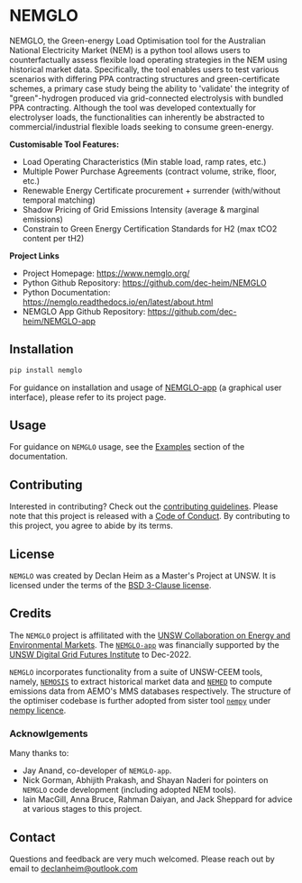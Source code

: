 # NEMGLO
NEMGLO, the Green-energy Load Optimisation tool for the Australian National Electricity Market (NEM) is a python tool allows users to counterfactually assess flexible load operating strategies in the NEM using historical market data. Specifically, the tool enables users to test various scenarios with differing PPA contracting structures and green-certificate schemes, a primary case study being the ability to 'validate' the integrity of "green"-hydrogen produced via grid-connected electrolysis with bundled PPA contracting. Although the tool was developed contextually for electrolyser loads, the functionalities can inherently be abstracted to commercial/industrial flexible loads seeking to consume green-energy. 

**Customisable Tool Features:**
- Load Operating Characteristics (Min stable load, ramp rates, etc.)
- Multiple Power Purchase Agreements (contract volume, strike, floor, etc.)
- Renewable Energy Certificate procurement + surrender (with/without temporal matching)
- Shadow Pricing of Grid Emissions Intensity (average & marginal emissions)
- Constrain to Green Energy Certification Standards for H2 (max tCO2 content per tH2) 

**Project Links**
- Project Homepage: https://www.nemglo.org/
- Python Github Repository: https://github.com/dec-heim/NEMGLO
- Python Documentation: https://nemglo.readthedocs.io/en/latest/about.html
- NEMGLO App Github Repository: https://github.com/dec-heim/NEMGLO-app


## Installation
```bash
pip install nemglo
```
For guidance on installation and usage of [NEMGLO-app](https://github.com/dec-heim/NEMGLO-app) (a graphical user interface), please refer to its project page.

## Usage
For guidance on `NEMGLO` usage, see the [Examples]() section of the documentation.

## Contributing
Interested in contributing? Check out the [contributing guidelines](CONTRIBUTING.md).
Please note that this project is released with a [Code of Conduct](). By contributing to this project, you agree to abide by its terms.

## License
`NEMGLO` was created by Declan Heim as a Master's Project at UNSW. It is licensed under the terms of the [BSD 3-Clause license](LICENSE).

## Credits
The `NEMGLO` project is affilitated with the [UNSW Collaboration on Energy and Environmental Markets](https://www.ceem.unsw.edu.au/). The [`NEMGLO-app`](https://github.com/dec-heim/NEMGLO-app) was financially supported by the [UNSW Digital Grid Futures Institute](https://www.dgfi.unsw.edu.au/) to Dec-2022.

`NEMGLO` incorporates functionality from a suite of UNSW-CEEM tools, namely, [`NEMOSIS`](https://github.com/UNSW-CEEM/NEMOSIS) to extract historical market data and [`NEMED`](https://github.com/UNSW-CEEM/NEMED) to compute emissions data from AEMO's MMS databases respectively. The structure of the optimiser codebase is further adopted from sister tool [`nempy`](https://github.com/UNSW-CEEM/nempy) under [nempy licence](https://github.com/UNSW-CEEM/nempy/blob/master/LICENSE).

### Acknowlgements

Many thanks to:
- Jay Anand, co-developer of `NEMGLO-app`. 
- Nick Gorman, Abhijith Prakash, and Shayan Naderi for pointers on `NEMGLO` code development (including adopted NEM tools).
- Iain MacGill, Anna Bruce, Rahman Daiyan, and Jack Sheppard for advice at various stages to this project.

## Contact
Questions and feedback are very much welcomed. Please reach out by email to [declanheim@outlook.com](mailto:declanheim@outlook.com)
